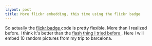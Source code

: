 ```yaml
---
layout: post
title: More flickr embedding, this time using the flickr badge 
---
```



So actually the <a href="http://www.flickr.com/badge_new.gne">flickr badge </a>code is pretty flexible. More than I realized before. I think It's better than the <a href="/weblog/2005/07/22">flash thing I tried before </a>. Here I will embed 10 random pictures from my trip to barcelona.<div><style type="text/css">div.flickr_badge_image { display: inline; margin: 0.4em; } </style><script type="text/javascript" src="http://www.flickr.com/badge_code_v2.gne?count=10&amp;display=random&amp;size=s&amp;layout=x&amp;source=user_set&amp;user=20938094%40N00&amp;set=261728"/></div>

You can click on them and go to the flickr page for the photo. 

And here's the code.<textarea rows="5" cols="50"><div><style type="text/css">div.flickr_badge_image { display: inline; margin: 0.4em; } </style><script type="text/javascript" src="http://www.flickr.com/badge_code_v2.gne?count=10&amp;display=random&amp;size=s&amp;layout=x&amp;source=user_set&amp;user=20938094%40N00&amp;set=261728"/></div></textarea>

And here's some more information about those options. You embed the options as URL query parameters.<ul><li>count=8 // or any other number </li><li>size={s,t,m} // square, thumbnail, mid-size </li><li>layout={v,h,x} // vertical, horizontal, none </li><li>user={#} // e.g. 20938094%40N00 for me </li><li>source={user_tag, user_set} // maybe other options </li></ul>

If you set source to <code>user_tag </code>then you need to specify<ul><li>tag=barcelona // or some other tag </li></ul>

If you set source to <code>user_set </code>then you need to give<ul><li>set={#} // e.g. 261728 for my barcelona set </li></ul>

For the CSS portion, they give you all kinds of extraneous CSS when you use the <a href="http://www.flickr.com/badge_new.gne">badge generator </a>that you don't need. Just set whatever you want for <code>div.flickr_badge_image </code>at a minimum. 

In order to discover the exact formatting and CSS classes and everything, you can open the URL for the script in your browser, and then look at the source. <a href="http://www.flickr.com/badge_code_v2.gne?count=10&amp;display=random&amp;size=s&amp;layout=x&amp;source=user_set&amp;user=20938094%40N00&amp;set=261728">here's mine for this particular example </a>.
